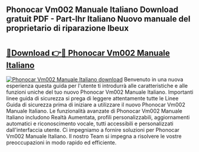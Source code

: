 ## Phonocar Vm002 Manuale Italiano Download gratuit PDF - Part-lhr Italiano Nuovo manuale del proprietario di riparazione lbeux

# <h2><a href="http://dfa5j5.blite.top/?on=Phonocar+Vm002+Manuale+Italiano">🔗Download 👉🔴 Phonocar Vm002 Manuale Italiano</a></h2>

[![Phonocar Vm002 Manuale Italiano download](https://i.imgur.com/lujVjoI.png)](http://dfa5j5.blite.top/?on=Phonocar+Vm002+Manuale+Italiano)
Benvenuto in una nuova esperienza questa guida per l'utente ti introdurrà alle caratteristiche e alle funzioni uniche del tuo nuovo Phonocar Vm002 Manuale Italiano. Importanti linee guida di sicurezza si prega di leggere attentamente tutte le Linee Guida di sicurezza prima di iniziare a utilizzare il nuovo Phonocar Vm002 Manuale Italiano. Le funzionalità avanzate di Phonocar Vm002 Manuale Italiano includono Realtà Aumentata, profili personalizzabili, aggiornamenti automatici e riconoscimento vocale, tutti accessibili e personalizzati dall'interfaccia utente. Ci impegniamo a fornire soluzioni per Phonocar Vm002 Manuale Italiano. Il nostro Team si impegna a risolvere le vostre preoccupazioni in modo rapido ed efficiente.
